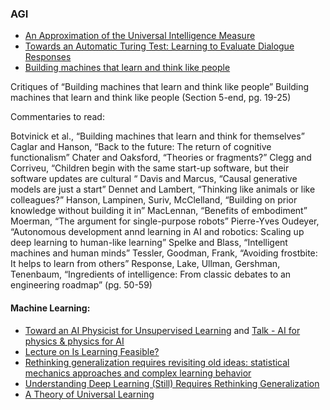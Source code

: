 
### AGI 



- [An Approximation of the Universal Intelligence Measure](https://www.deepmind.com/publications/an-approximation-of-the-universal-intelligence-measure)
- [Towards an Automatic Turing Test: Learning to Evaluate Dialogue Responses]() 
- [Building machines that learn and think like people]()


Critiques of “Building machines that learn and think like people”
 Building machines that learn and think like people (Section 5-end, pg. 19-25)

Commentaries to read:

Botvinick et al., “Building machines that learn and think for themselves”
Caglar and Hanson, “Back to the future: The return of cognitive functionalism”
Chater and Oaksford, “Theories or fragments?”
Clegg and Corriveu, “Children begin with the same start-up software, but their software updates are cultural “
Davis and Marcus, “Causal generative models are just a start”
Dennet and Lambert, “Thinking like animals or like colleagues?”
Hanson, Lampinen, Suriv, McClelland, “Building on prior knowledge without building it in”
MacLennan, “Benefits of embodiment”
Moerman, “The argument for single-purpose robots”
Pierre-Yves Oudeyer, “Autonomous development annd learning in AI and robotics: Scaling up deep learning to human-like learning”
Spelke and Blass, “Intelligent machines and human minds”
Tessler, Goodman, Frank, “Avoiding frostbite: It helps to learn from others”
Response, Lake, Ullman, Gershman, Tenenbaum, “Ingredients of intelligence: From classic debates to an engineering roadmap” (pg. 50-59)



#### Machine Learning: 

- [Toward an AI Physicist for Unsupervised Learning](https://arxiv.org/pdf/1810.10525.pdf) and [Talk - AI for physics & physics for AI](
https://www.youtube.com/watch?v=pkJkHB_c3nA)
- [Lecture on  Is Learning Feasible?](https://www.youtube.com/watch?v=MEG35RDD7RA&list=PLnIDYuXHkit4LcWjDe0EwlE57WiGlBs08&index=4)
- [Rethinking generalization requires revisiting old ideas: statistical
mechanics approaches and complex learning behavior](https://arxiv.org/pdf/1710.09553.pdf)
- [Understanding Deep Learning (Still) Requires Rethinking Generalization](https://dl.acm.org/doi/pdf/10.1145/3446776)
- [A Theory of Universal Learning](https://web.math.princeton.edu/~rvan/tri201106.pdf)



